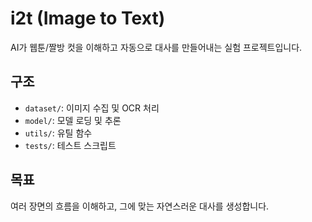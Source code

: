 # i2t (Image to Text)

AI가 웹툰/짤방 컷을 이해하고 자동으로 대사를 만들어내는 실험 프로젝트입니다.

## 구조
- `dataset/`: 이미지 수집 및 OCR 처리
- `model/`: 모델 로딩 및 추론
- `utils/`: 유틸 함수
- `tests/`: 테스트 스크립트

## 목표
여러 장면의 흐름을 이해하고, 그에 맞는 자연스러운 대사를 생성합니다.
